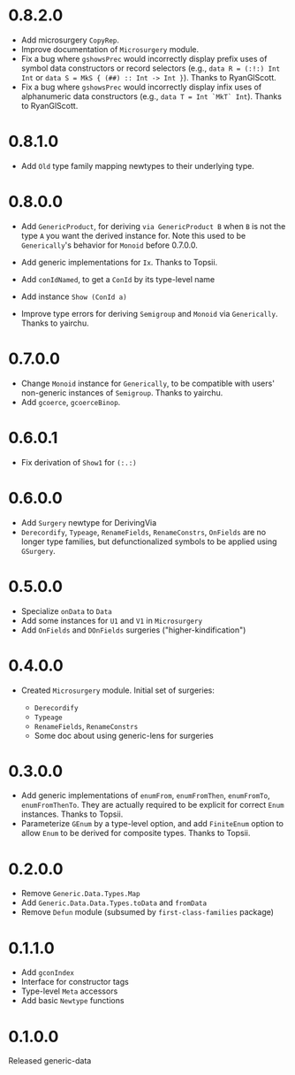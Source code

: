 # 0.8.2.0

- Add microsurgery `CopyRep`.
- Improve documentation of `Microsurgery` module.
- Fix a bug where `gshowsPrec` would incorrectly display prefix uses of
  symbol data constructors or record selectors (e.g., `data R = (:!:) Int Int`
  or `data S = MkS { (##) :: Int -> Int }`). Thanks to RyanGlScott.
- Fix a bug where `gshowsPrec` would incorrectly display infix uses of
  alphanumeric data constructors (e.g., ```data T = Int `MkT` Int```).
  Thanks to RyanGlScott.

# 0.8.1.0

- Add `Old` type family mapping newtypes to their underlying type.

# 0.8.0.0

- Add `GenericProduct`, for deriving `via GenericProduct B` when `B` is not the
  type `A` you want the derived instance for.
  Note this used to be `Generically`'s behavior for `Monoid` before 0.7.0.0.
- Add generic implementations for `Ix`. Thanks to Topsii.

- Add `conIdNamed`, to get a `ConId` by its type-level name
- Add instance `Show (ConId a)`
- Improve type errors for deriving `Semigroup` and `Monoid` via `Generically`.
  Thanks to yairchu.

# 0.7.0.0

- Change `Monoid` instance for `Generically`, to be compatible with users'
  non-generic instances of `Semigroup`. Thanks to yairchu.
- Add `gcoerce`, `gcoerceBinop`.

# 0.6.0.1

- Fix derivation of `Show1` for `(:.:)`

# 0.6.0.0

- Add `Surgery` newtype for DerivingVia
- `Derecordify`, `Typeage`, `RenameFields`, `RenameConstrs`, `OnFields`
  are no longer type families, but defunctionalized symbols
  to be applied using `GSurgery`.

# 0.5.0.0

- Specialize `onData` to `Data`
- Add some instances for `U1` and `V1` in `Microsurgery`
- Add `OnFields` and `DOnFields` surgeries ("higher-kindification")

# 0.4.0.0

- Created `Microsurgery` module. Initial set of surgeries:

    + `Derecordify`
    + `Typeage`
    + `RenameFields`, `RenameConstrs`
    + Some doc about using generic-lens for surgeries

# 0.3.0.0

- Add generic implementations of `enumFrom`, `enumFromThen`, `enumFromTo`,
  `enumFromThenTo`. They are actually required to be explicit for correct
  `Enum` instances. Thanks to Topsii.
- Parameterize `GEnum` by a type-level option, and add `FiniteEnum` option
  to allow `Enum` to be derived for composite types. Thanks to Topsii.

# 0.2.0.0

- Remove `Generic.Data.Types.Map`
- Add `Generic.Data.Data.Types.toData` and `fromData`
- Remove `Defun` module (subsumed by `first-class-families` package)

# 0.1.1.0

- Add `gconIndex`
- Interface for constructor tags
- Type-level `Meta` accessors
- Add basic `Newtype` functions

# 0.1.0.0

Released generic-data
